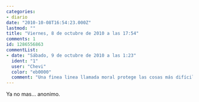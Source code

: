 ```yaml
---
categories:
- diario
date: "2010-10-08T16:54:23.000Z"
lastmod: ""
title: "Viernes, 8 de octubre de 2010 a las 17:54"
comments: 1
id: 1286556863
commentList:
- date: "Sábado, 9 de octubre de 2010 a las 1:23"
  ident: "1"
  user: "Chevi"
  color: "eb0000"
  comment: "Una finea linea llamada moral protege las cosas más difíciles de asegurar. Esas cosas que escapan la capacidad de uno, las que están en las manos desconocidas."
---
```


Ya no mas... anonimo.